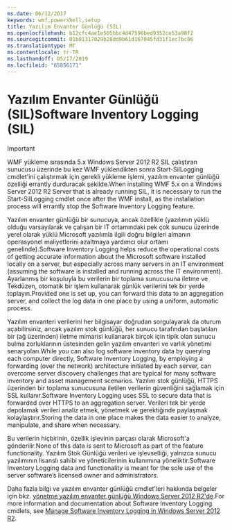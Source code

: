 ```yaml
---
ms.date: 06/12/2017
keywords: wmf,powershell,setup
title: Yazılım Envanter Günlüğü (SIL)
ms.openlocfilehash: b12cfc4ae1e505bbc4d47596bed9352ce53a98f2
ms.sourcegitcommit: 01b81317029b28dd9b61d167045fd31f1ec7bc06
ms.translationtype: MT
ms.contentlocale: tr-TR
ms.lasthandoff: 05/17/2019
ms.locfileid: "65856171"
---
```

# <a name="software-inventory-logging-sil"></a><span data-ttu-id="1d5eb-103">Yazılım Envanter Günlüğü (SIL)</span><span class="sxs-lookup"><span data-stu-id="1d5eb-103">Software Inventory Logging (SIL)</span></span>

> [!IMPORTANT]
> <span data-ttu-id="1d5eb-104">WMF yükleme sırasında 5.x Windows Server 2012 R2 SIL çalıştıran sunucusu üzerinde bu kez WMF yüklendikten sonra Start-SilLogging cmdlet'ini çalıştırmak için gerekli yükleme işlemi, yazılım envanter günlüğü özelliği errantly durduracak şekilde.</span><span class="sxs-lookup"><span data-stu-id="1d5eb-104">When installing WMF 5.x on a Windows Server 2012 R2 Server that is already running SIL, it is necessary to run the Start-SilLogging cmdlet once after the WMF install, as the installation process will errantly stop the Software Inventory Logging feature.</span></span>

<span data-ttu-id="1d5eb-105">Yazılım envanter günlüğü bir sunucuya, ancak özellikle (yazılımın yüklü olduğu varsayılarak ve çalışan bir IT ortamındaki pek çok sunucu üzerinde yerel olarak yüklü Microsoft yazılımla ilgili doğru bilgileri almanın operasyonel maliyetlerini azaltmaya yardımcı olur ortamı genelinde).</span><span class="sxs-lookup"><span data-stu-id="1d5eb-105">Software Inventory Logging helps reduce the operational costs of getting accurate information about the Microsoft software installed locally on a server, but especially across many servers in an IT environment (assuming the software is installed and running across the IT environment).</span></span> <span data-ttu-id="1d5eb-106">Ayarlanmış bir koşuluyla bu verilerin bir toplama sunucusuna iletme ve Tekdüzen, otomatik bir işlem kullanarak günlük verilerini tek bir yerde toplayın.</span><span class="sxs-lookup"><span data-stu-id="1d5eb-106">Provided one is set up, you can forward this data to an aggregation server, and collect the log data in one place by using a uniform, automatic process.</span></span>

<span data-ttu-id="1d5eb-107">Yazılım envanteri verilerini her bilgisayar doğrudan sorgulayarak da oturum açabilirsiniz, ancak yazılım stok günlüğü, her sunucu tarafından başlatılan bir (ağ üzerinden) iletme mimarisi kullanarak birçok için tipik olan sunucu bulma zorluklarının üstesinden gelin yazılım envanteri ve varlık yönetimi senaryoları.</span><span class="sxs-lookup"><span data-stu-id="1d5eb-107">While you can also log software inventory data by querying each computer directly, Software Inventory Logging, by employing a forwarding (over the network) architecture initiated by each server, can overcome server discovery challenges that are typical for many software inventory and asset management scenarios.</span></span> <span data-ttu-id="1d5eb-108">Yazılım stok günlüğü, HTTPS üzerinden bir toplama sunucusuna iletilen verilerin güvenliğini sağlamak için SSL kullanır.</span><span class="sxs-lookup"><span data-stu-id="1d5eb-108">Software Inventory Logging uses SSL to secure data that is forwarded over HTTPS to an aggregation server.</span></span> <span data-ttu-id="1d5eb-109">Verileri tek bir yerde depolamak verileri analiz etmek, yönetmek ve gerektiğinde paylaşmak kolaylaştırır.</span><span class="sxs-lookup"><span data-stu-id="1d5eb-109">Storing the data in one place makes the data easier to analyze, manipulate, and share when necessary.</span></span>

<span data-ttu-id="1d5eb-110">Bu verilerin hiçbirinin, özellik işlevinin parçası olarak Microsoft'a gönderilir.</span><span class="sxs-lookup"><span data-stu-id="1d5eb-110">None of this data is sent to Microsoft as part of the feature functionality.</span></span> <span data-ttu-id="1d5eb-111">Yazılım Stok Günlüğü verileri ve işlevselliği, yalnızca sunucu yazılımının lisanslı sahibi ve yöneticilerinin kullanımına yöneliktir.</span><span class="sxs-lookup"><span data-stu-id="1d5eb-111">Software Inventory Logging data and functionality is meant for the sole use of the server software’s licensed owner and administrators.</span></span>

<span data-ttu-id="1d5eb-112">Daha fazla bilgi ve yazılım envanter günlüğü cmdlet'leri hakkında belgeler için bkz. [yönetme yazılım envanter günlüğü Windows Server 2012 R2'de](/previous-versions/windows/it-pro/windows-server-2012-R2-and-2012/dn383584(v=ws.11)).</span><span class="sxs-lookup"><span data-stu-id="1d5eb-112">For more information and documentation about Software Inventory Logging cmdlets, see [Manage Software Inventory Logging in Windows Server 2012 R2](/previous-versions/windows/it-pro/windows-server-2012-R2-and-2012/dn383584(v=ws.11)).</span></span>
